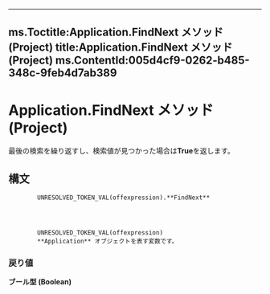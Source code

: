 

---
ms.Toctitle:Application.FindNext メソッド (Project)
title:Application.FindNext メソッド (Project)
ms.ContentId:005d4cf9-0262-b485-348c-9feb4d7ab389
---
# Application.FindNext メソッド (Project)




最後の検索を繰り返すし、検索値が見つかった場合は**True**を返します。

## 構文

            UNRESOLVED_TOKEN_VAL(offexpression).**FindNext**




            UNRESOLVED_TOKEN_VAL(offexpression)
            **Application** オブジェクトを表す変数です。

### 戻り値
**ブール型 (Boolean)**






